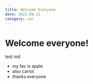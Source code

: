 ```yaml
---
title: Welcome Everyone
date: 2022.08.11
category: car
---
```


# Welcome everyone!

test md

- my fav is apple
- also carrot
- thanks everyone
